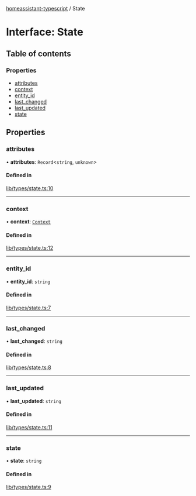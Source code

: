 [homeassistant-typescript](../README.md) / State

# Interface: State

## Table of contents

### Properties

- [attributes](State.md#attributes)
- [context](State.md#context)
- [entity\_id](State.md#entity_id)
- [last\_changed](State.md#last_changed)
- [last\_updated](State.md#last_updated)
- [state](State.md#state)

## Properties

### attributes

• **attributes**: `Record`\<`string`, `unknown`\>

#### Defined in

[lib/types/state.ts:10](https://github.com/benwainwright/hass-ts/blob/c03f283/src/lib/types/state.ts#L10)

___

### context

• **context**: [`Context`](Context.md)

#### Defined in

[lib/types/state.ts:12](https://github.com/benwainwright/hass-ts/blob/c03f283/src/lib/types/state.ts#L12)

___

### entity\_id

• **entity\_id**: `string`

#### Defined in

[lib/types/state.ts:7](https://github.com/benwainwright/hass-ts/blob/c03f283/src/lib/types/state.ts#L7)

___

### last\_changed

• **last\_changed**: `string`

#### Defined in

[lib/types/state.ts:8](https://github.com/benwainwright/hass-ts/blob/c03f283/src/lib/types/state.ts#L8)

___

### last\_updated

• **last\_updated**: `string`

#### Defined in

[lib/types/state.ts:11](https://github.com/benwainwright/hass-ts/blob/c03f283/src/lib/types/state.ts#L11)

___

### state

• **state**: `string`

#### Defined in

[lib/types/state.ts:9](https://github.com/benwainwright/hass-ts/blob/c03f283/src/lib/types/state.ts#L9)
